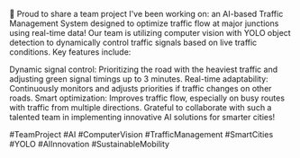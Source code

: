 🚦 Proud to share a team project I've been working on: an AI-based Traffic Management System designed to optimize traffic flow at major junctions using real-time data! Our team is utilizing computer vision with YOLO object detection to dynamically control traffic signals based on live traffic conditions. Key features include:

Dynamic signal control: Prioritizing the road with the heaviest traffic and adjusting green signal timings up to 3 minutes.
Real-time adaptability: Continuously monitors and adjusts priorities if traffic changes on other roads.
Smart optimization: Improves traffic flow, especially on busy routes with traffic from multiple directions.
Grateful to collaborate with such a talented team in implementing innovative AI solutions for smarter cities!

#TeamProject #AI #ComputerVision #TrafficManagement #SmartCities #YOLO #AIInnovation #SustainableMobility
